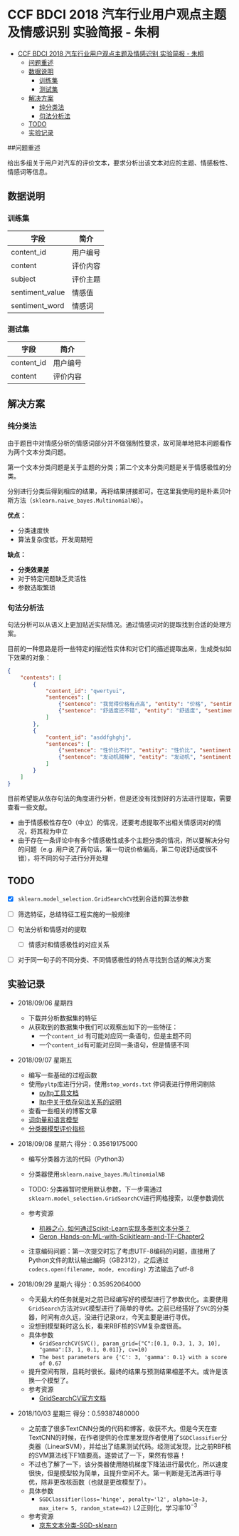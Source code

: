 # CCF BDCI 2018 汽车行业用户观点主题及情感识别 实验简报 - 朱桐

<!-- TOC -->

- [CCF BDCI 2018 汽车行业用户观点主题及情感识别 实验简报 - 朱桐](#ccf-bdci-2018-汽车行业用户观点主题及情感识别-实验简报---朱桐)
    - [问题重述](#问题重述)
    - [数据说明](#数据说明)
        - [训练集](#训练集)
        - [测试集](#测试集)
    - [解决方案](#解决方案)
        - [纯分类法](#纯分类法)
        - [句法分析法](#句法分析法)
    - [TODO](#todo)
    - [实验记录](#实验记录)

<!-- /TOC -->

##问题重述

给出多组关于用户对汽车的评价文本，要求分析出该文本对应的主题、情感极性、情感词等信息。

## 数据说明

### 训练集

| 字段            | 简介     |
| --------------- | -------- |
| content_id      | 用户编号 |
| content         | 评价内容 |
| subject         | 评价主题 |
| sentiment_value | 情感值   |
| sentiment_word  | 情感词   |

### 测试集

| 字段       | 简介     |
| ---------- | -------- |
| content_id | 用户编号 |
| content    | 评价内容 |

## 解决方案

### 纯分类法

由于题目中对情感分析的情感词部分并不做强制性要求，故可简单地把本问题看作为两个文本分类问题。

第一个文本分类问题是关于主题的分类；第二个文本分类问题是关于情感极性的分类。

分别进行分类后得到相应的结果，再将结果拼接即可。在这里我使用的是朴素贝叶斯方法（`sklearn.naive_bayes.MultinomialNB`）。

**优点：**

- 分类速度快
- 算法复杂度低，开发周期短

**缺点：**

- **分类效果差** 
- 对于特定问题缺乏灵活性
- 参数选取繁琐

### 句法分析法

句法分析可以从语义上更加贴近实际情况。通过情感词对的提取找到合适的处理方案。

目前的一种思路是将一些特定的描述性实体和对它们的描述提取出来，生成类似如下效果的对象：

```json
{
    "contents": [
    	{
            "content_id": "qwertyui", 
            "sentences": [
                {"sentence": "我觉得价格有点高", "entity": "价格", "sentiment": "高"},
                {"sentence": "舒适度还不错", "entity": "舒适度", "sentiment": "不错"},
            ]
        },
        {
            "content_id": "asddfghghj", 
            "sentences": [
                {"sentence": "性价比不行", "entity": "性价比", "sentiment": "不行"},
                {"sentence": "发动机贼棒", "entity": "发动机", "sentiment": "贼棒"},
            ]
        }
    ]
}
```

目前希望能从依存句法的角度进行分析，但是还没有找到好的方法进行提取，需要查看一些文献。

- 由于情感极性存在0（中立）的情况，还要考虑提取不出相关情感词对的情况，将其视为中立
- 由于存在一条评论中有多个情感极性或多个主题分类的情况，所以要解决分句的问题（e.g. 用户说了两句话，第一句说价格偏高，第二句说舒适度很不错），将不同的句子进行分开处理

## TODO

- [x] `sklearn.model_selection.GridSearchCV`找到合适的算法参数
- [ ] 筛选特征，总结特征工程实施的一般规律
- [ ] 句法分析和情感对的提取
  - [ ] 情感对和情感极性的对应关系
- [ ] 对于同一句子的不同分类、不同情感极性的特点寻找到合适的解决方案



## 实验记录

- 2018/09/06 星期四

  - 下载并分析数据集的特征
  - 从获取到的数据集中我们可以观察出如下的一些特征：
    - 一个`content_id` 有可能对应同一条语句，但是主题不同
    - 一个`content_id`有可能对应同一条语句，但是情感不同

- 2018/09/07 星期五 

    - 编写一些基础的过程函数
    - 使用`pyltp`库进行分词，使用`stop_words.txt` 停词表进行停用词剔除
        - [pyltp工具文档](https://pyltp.readthedocs.io/zh_CN/latest/api.html#id6)
        - [ltp中关于依存句法关系的说明](https://ltp.readthedocs.io/zh_CN/latest/appendix.html#id3)
    - 查看一些相关的博客文章
    - [词向量和语言模型](http://www.licstar.net/archives/328)
    - [分类器模型评价指标](https://blog.csdn.net/guohecang/article/details/52276548)

- 2018/09/08 星期六 得分：0.35619175000

    - 编写分类器方法的代码（Python3）
    - 分类器使用`sklearn.naive_bayes.MultinomialNB`
    - TODO: 分类器暂时使用默认参数，下一步需通过`sklearn.model_selection.GridSearchCV`进行网格搜索，以便参数调优
    - 参考资源
        - [机器之心, 如何通过Scikit-Learn实现多类别文本分类？](https://www.jiqizhixin.com/articles/2018-03-05-3)
        - [Geron, Hands-on-ML-with-Scikitlearn-and-TF-Chapter2](https://github.com/apachecn/hands_on_Ml_with_Sklearn_and_TF/blob/dev/docs/2.%E4%B8%80%E4%B8%AA%E5%AE%8C%E6%95%B4%E7%9A%84%E6%9C%BA%E5%99%A8%E5%AD%A6%E4%B9%A0%E9%A1%B9%E7%9B%AE.md)

    - 注意编码问题：第一次提交时忘了考虑UTF-8编码的问题，直接用了Python文件的默认输出编码（GB2312），之后通过`codecs.open(filename, mode, encoding)` 方法输出了utf-8

- 2018/09/29 星期六 得分：0.35952064000

    - 今天最大的任务就是对之前已经编写好的模型进行了参数优化。主要使用`GridSearch`方法对`SVC`模型进行了简单的寻优。之前已经搭好了`SVC`的分类器，时间有点久远，没进行记录orz，今天主要是进行寻优。
    - 没想到模型耗时这么长，看来RBF核的SVM复杂度很高。
    - 具体参数
        - `GridSearchCV(SVC(), param_grid={"C":[0.1, 0.3, 1, 3, 10], "gamma":[3, 1, 0.1, 0.01]}, cv=10)`
        - `The best parameters are {'C': 3, 'gamma': 0.1} with a score of 0.67`
    - 提升空间有限，且耗时很长。最终的结果与预测结果相差不大。或许是该换一个模型了。
    - 参考资源
        - [GridSearchCV官方文档](http://scikit-learn.org/stable/modules/generated/sklearn.model_selection.GridSearchCV.html)

- 2018/10/03 星期三 得分：0.59387480000

    - 之前查了很多TextCNN分类的代码和博客，收获不大。但是今天在查TextCNN的时候，在作者提供的仓库里发现作者使用了`SGDClassifier`分类器（LinearSVM），并给出了结果测试代码。经测试发现，比之前RBF核的SVM算法线下F1值要高。遂尝试了一下，果然有惊喜！
    - 不过也了解了一下，该分类器使用随机梯度下降法进行最优化，所以速度很快，但是模型较为简单，且提升空间不大。第一判断是无法再进行寻优，除非更改核函数（也就是更改模型了）。
    - 具体参数
        - `SGDClassifier(loss='hinge', penalty='l2', alpha=1e-3, max_iter= 5, random_state=42)` L2正则化，学习率$10^{-3}$
    - 参考资源
        - [京东文本分类-SGD-sklearn](https://github.com/stevewyl/keras_text_classification/blob/master/jd/ml_text_classification.py)
